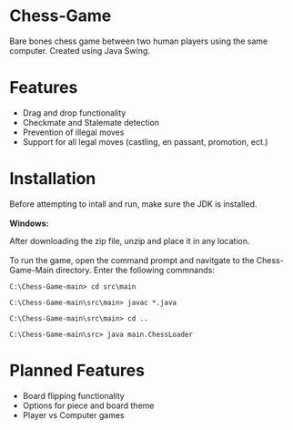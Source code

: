 # Chess-Game
Bare bones chess game between two human players using the same computer. Created using Java Swing.

# Features
* Drag and drop functionality
* Checkmate and Stalemate detection
* Prevention of illegal moves
* Support for all legal moves (castling, en passant, promotion, ect.)

# Installation 
Before attempting to intall and run, make sure the JDK is installed. <br /> <br />
**Windows:**



After downloading the zip file, unzip and place it in any location. <br />
<br />To run the game, open the command prompt and navitgate to the Chess-Game-Main directory. Enter the following commnands: 

```
C:\Chess-Game-main> cd src\main
```
```
C:\Chess-Game-main\src\main> javac *.java
```
```
C:\Chess-Game-main\src\main> cd ..
```
```
C:\Chess-Game-main\src> java main.ChessLoader
```

# Planned Features
* Board flipping functionality
* Options for piece and board theme
* Player vs Computer games
